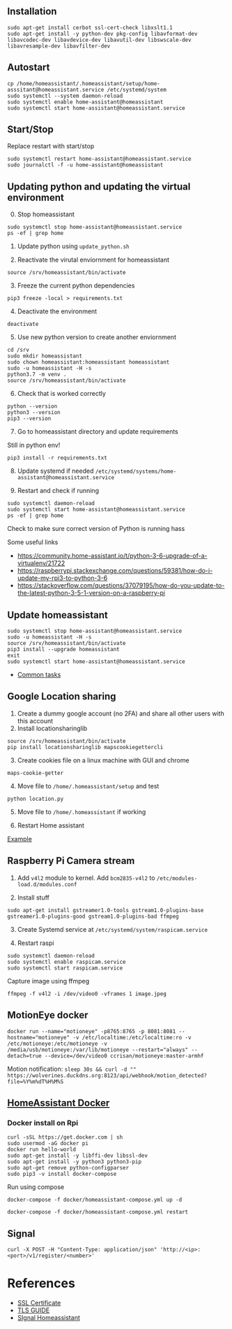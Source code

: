 ## Installation

~~~
sudo apt-get install cerbot ssl-cert-check libxslt1.1 
sudo apt-get install -y python-dev pkg-config libavformat-dev libavcodec-dev libavdevice-dev libavutil-dev libswscale-dev libavresample-dev libavfilter-dev
~~~

## Autostart

~~~
cp /home/homeassistant/.homeassistant/setup/home-asssitant@homeassistant.service /etc/systemd/system
sudo systemctl --system daemon-reload
sudo systemctl enable home-assistant@homeassistant
sudo systemctl start home-assistant@homeassistant.service
~~~

## Start/Stop 

Replace restart with start/stop

~~~
sudo systemctl restart home-assistant@homeassistant.service
sudo journalctl -f -u home-assistant@homeassistant
~~~

## Updating python and updating the virtual environment
0. Stop homeassistant

~~~
sudo systemctl stop home-assistant@homeassistant.service
ps -ef | grep home
~~~

1. Update python using `update_python.sh`

2. Reactivate the virutal enviornment for homeassistant

~~~
source /srv/homeassistant/bin/activate
~~~

3. Freeze the current python dependencies

~~~
pip3 freeze -local > requirements.txt
~~~

4. Deactivate the environment

~~~
deactivate
~~~

5. Use new python version to create another enviornment

~~~
cd /srv
sudo mkdir homeassistant
sudo chown homeassistant:homeassistant homeassistant
sudo -u homeassistant -H -s
python3.7 -m venv .
source /srv/homeassistant/bin/activate
~~~

6. Check that is worked correctly

~~~
python --version
python3 --version
pip3 --version
~~~

7. Go to homeassistant directory and update requirements

Still in python env!

~~~
pip3 install -r requirements.txt
~~~

8. Update systemd if needed `/etc/systemd/systems/home-assistant@homeassistant.service`

9. Restart and check if running

~~~
sudo systemctl daemon-reload
sudo systemctl start home-assistant@homeassistant.service
ps -ef | grep home
~~~

Check to make sure correct version of Python is running hass

Some useful links

* https://community.home-assistant.io/t/python-3-6-upgrade-of-a-virtualenv/21722
* https://raspberrypi.stackexchange.com/questions/59381/how-do-i-update-my-rpi3-to-python-3-6
* https://stackoverflow.com/questions/37079195/how-do-you-update-to-the-latest-python-3-5-1-version-on-a-raspberry-pi

## Update homeassistant

~~~
sudo systemctl stop home-assistant@homeassistant.service
sudo -u homeassistant -H -s
source /srv/homeassistant/bin/activate
pip3 install --upgrade homeassistant
exit
sudo systemctl start home-assistant@homeassistant.service
~~~

* [Common tasks](https://www.home-assistant.io/docs/installation/hassbian/common-tasks/)

## Google Location sharing

1. Create a dummy google account (no 2FA) and share all other users with this account
2. Install locationsharinglib

~~~
source /srv/homeassistant/bin/activate
pip install locationsharinglib mapscookiegettercli
~~~

3. Create cookies file on a linux machine with GUI and chrome

~~~
maps-cookie-getter
~~~

4. Move file to `/home/.homeassistant/setup` and test

~~~
python location.py
~~~

5. Move file to `/home/.homeassistant` if working

6. Restart Home assistant

[Example](https://github.com/dennyreiter/hass-gmaps)

## Raspberry Pi Camera stream

1. Add `v4l2` module to kernel. Add `bcm2835-v4l2` to `/etc/modules-load.d/modules.conf`

2. Install stuff

~~~
sudo apt-get install gstreamer1.0-tools gstream1.0-plugins-base gstreamer1.0-plugins-good gstream1.0-plugins-bad ffmpeg
~~~

3. Create Systemd service at `/etc/systemd/system/raspicam.service`

4. Restart raspi

~~~
sudo systemctl daemon-reload
sudo systemctl enable raspicam.service
sudo systemctl start raspicam.service
~~~

Capture image using ffmpeg

~~~
ffmpeg -f v4l2 -i /dev/video0 -vframes 1 image.jpeg
~~~

## MotionEye docker

~~~
docker run --name="motioneye" -p8765:8765 -p 8081:8081 --hostname="motioneye" -v /etc/localtime:/etc/localtime:ro -v /etc/motioneye:/etc/motioneye -v /media/usb/motioneye:/var/lib/motioneye --restart="always" --detach=true --device=/dev/video0 ccrisan/motioneye:master-armhf
~~~

Motion notification: `sleep 30s && curl -d "" https://wolverines.duckdns.org:8123/api/webhook/motion_detected?file=%Y%m%dT%H%M%S`

## [HomeAssistant Docker](https://www.home-assistant.io/docs/installation/docker/)

### Docker install on Rpi

~~~
curl -sSL https://get.docker.com | sh
sudo usermod -aG docker pi
docker run hello-world
sudo apt-get install -y libffi-dev libssl-dev
sudo apt-get install -y python3 python3-pip
sudo apt-get remove python-configparser
sudo pip3 -v install docker-compose
~~~

Run using compose
~~~
docker-compose -f docker/homeassistant-compose.yml up -d
~~~

~~~
docker-compose -f docker/homeassistant-compose.yml restart
~~~

## Signal

~~~
curl -X POST -H "Content-Type: application/json" 'http://<ip>:<port>/v1/register/<number>'
~~~

# References

* [SSL Certificate](https://www.home-assistant.io/docs/ecosystem/certificates/lets_encrypt/)
* [TLS GUIDE](https://community.home-assistant.io/t/installing-tls-ssl-using-lets-encrypt/196975)
* [SIgnal Homeassistant](https://github.com/bbernhard/signal-cli-rest-api/blob/master/doc/HOMEASSISTANT.md)
